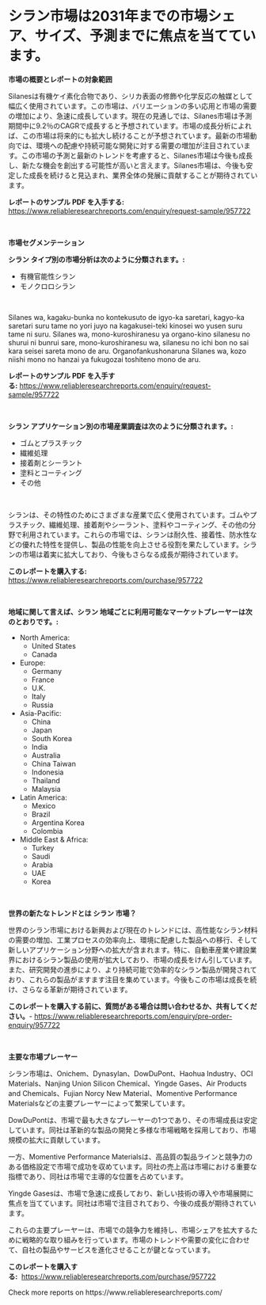 <p><h1>シラン市場は2031年までの市場シェア、サイズ、予測までに焦点を当てています。</h1></p><p><strong>市場の概要とレポートの対象範囲</strong></p>
<p><p>Silanesは有機ケイ素化合物であり、シリカ表面の修飾や化学反応の触媒として幅広く使用されています。この市場は、バリエーションの多い応用と市場の需要の増加により、急速に成長しています。現在の見通しでは、Silanes市場は予測期間中に9.2％のCAGRで成長すると予想されています。市場の成長分析によれば、この市場は将来的にも拡大し続けることが予想されています。最新の市場動向では、環境への配慮や持続可能な開発に対する需要の増加が注目されています。この市場の予測と最新のトレンドを考慮すると、Silanes市場は今後も成長し、新たな機会を創出する可能性が高いと言えます。Silanes市場は、今後も安定した成長を続けると見込まれ、業界全体の発展に貢献することが期待されています。</p></p>
<p><strong>レポートのサンプル PDF を入手する:</strong> <a href="https://www.reliableresearchreports.com/enquiry/request-sample/957722">https://www.reliableresearchreports.com/enquiry/request-sample/957722</a></p>
<p>&nbsp;</p>
<p><strong>市場セグメンテーション</strong></p>
<p><strong>シラン タイプ別の市場分析は次のように分類されます。:</strong></p>
<p><ul><li>有機官能性シラン</li><li>モノクロロシラン</li></ul></p>
<p>&nbsp;</p>
<p><p>Silanes wa, kagaku-bunka no kontekusuto de igyo-ka saretari, kagyo-ka saretari suru tame no yori juyo na kagakusei-teki kinosei wo yusen suru tame ni suru. Silanes wa, mono-kuroshiranesu ya organo-kino silanesu no shurui ni bunrui sare, mono-kuroshiranesu wa, silanesu no ichi bon no sai kara seisei sareta mono de aru. Organofankushonaruna Silanes wa, kozo niishi mono no hanzai ya fukugozai toshiteno mono de aru.</p></p>
<p><strong>レポートのサンプル PDF を入手する:</strong>&nbsp;<a href="https://www.reliableresearchreports.com/enquiry/request-sample/957722">https://www.reliableresearchreports.com/enquiry/request-sample/957722</a></p>
<p>&nbsp;</p>
<p><strong> シラン アプリケーション別の市場産業調査は次のように分類されます。:</strong></p>
<p><ul><li>ゴムとプラスチック</li><li>繊維処理</li><li>接着剤とシーラント</li><li>塗料とコーティング</li><li>その他</li></ul></p>
<p>&nbsp;</p>
<p><p>シランは、その特性のためにさまざまな産業で広く使用されています。ゴムやプラスチック、繊維処理、接着剤やシーラント、塗料やコーティング、その他の分野で利用されています。これらの市場では、シランは耐久性、接着性、防水性などの優れた特性を提供し、製品の性能を向上させる役割を果たしています。シランの市場は着実に拡大しており、今後もさらなる成長が期待されています。</p></p>
<p><strong>このレポートを購入する:</strong>&nbsp; <a href="https://www.reliableresearchreports.com/purchase/957722">https://www.reliableresearchreports.com/purchase/957722</a></p>
<p>&nbsp;</p>
<p><strong>地域に関して言えば、シラン 地域ごとに利用可能なマーケットプレーヤーは次のとおりです。:</strong></p>
<p><ul>
    <li>
        North America:
        <ul>
            <li>United States</li>
            <li>Canada</li>
        </ul>
    </li>
    <li>
        Europe:
        <ul>
            <li>Germany</li>
            <li>France</li>
            <li>U.K.</li>
            <li>Italy</li>
            <li>Russia</li>
        </ul>
    </li>
    <li>
        Asia-Pacific:
        <ul>
            <li>China</li>
            <li>Japan</li>
            <li>South Korea</li>
            <li>India</li>
            <li>Australia</li>
            <li>China Taiwan</li>
            <li>Indonesia</li>
            <li>Thailand</li>
            <li>Malaysia</li>
        </ul>
    </li>
    <li>
        Latin America:
        <ul>
            <li>Mexico</li>
            <li>Brazil</li>
            <li>Argentina Korea</li>
            <li>Colombia</li>
        </ul>
    </li>
    <li>
        Middle East & Africa:
        <ul>
            <li>Turkey</li>
            <li>Saudi</li>
            <li>Arabia</li>
            <li>UAE</li>
            <li>Korea</li>
        </ul>
    </li>
    </ul></p>
<p>&nbsp;</p>
<p><strong>世界の新たなトレンドとは シラン 市場？</strong></p>
<p><p>世界のシラン市場における新興および現在のトレンドには、高性能なシラン材料の需要の増加、工業プロセスの効率向上、環境に配慮した製品への移行、そして新しいアプリケーション分野への拡大が含まれます。特に、自動車産業や建設業界におけるシラン製品の使用が拡大しており、市場の成長をけん引しています。また、研究開発の進歩により、より持続可能で効率的なシラン製品が開発されており、これらの製品がますます注目を集めています。今後もこの市場は成長を続け、さらなる革新が期待されています。</p></p>
<p><strong>このレポートを購入する前に、質問がある場合は問い合わせるか、共有してください。</strong>- <a href="https://www.reliableresearchreports.com/enquiry/pre-order-enquiry/957722">https://www.reliableresearchreports.com/enquiry/pre-order-enquiry/957722</a></p>
<p>&nbsp;</p>
<p><strong>主要な市場プレーヤー</strong></p>
<p><p>シラン市場は、Onichem、Dynasylan、DowDuPont、Haohua Industry、OCI Materials、Nanjing Union Silicon Chemical、Yingde Gases、Air Products and Chemicals、Fujian Norcy New Material、Momentive Performance Materialsなどの主要プレーヤーによって繁栄しています。</p><p>DowDuPontは、市場で最も大きなプレーヤーの1つであり、その市場成長は安定しています。同社は革新的な製品の開発と多様な市場戦略を採用しており、市場規模の拡大に貢献しています。</p><p>一方、Momentive Performance Materialsは、高品質の製品ラインと競争力のある価格設定で市場で成功を収めています。同社の売上高は市場における重要な指標であり、同社は市場で主導的な位置を占めています。</p><p>Yingde Gasesは、市場で急速に成長しており、新しい技術の導入や市場展開に焦点を当てています。同社は市場で注目されており、今後の成長が期待されています。</p><p>これらの主要プレーヤーは、市場での競争力を維持し、市場シェアを拡大するために戦略的な取り組みを行っています。市場のトレンドや需要の変化に合わせて、自社の製品やサービスを進化させることが鍵となっています。</p></p>
<p><strong>このレポートを購入する:</strong>&nbsp;&nbsp;<a href="https://www.reliableresearchreports.com/purchase/957722">https://www.reliableresearchreports.com/purchase/957722</a></p>
<p>Check more reports on https://www.reliableresearchreports.com/</p>